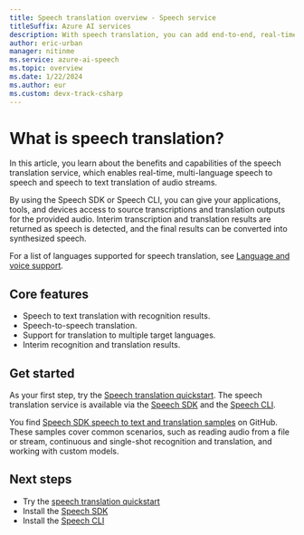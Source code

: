 ```yaml
---
title: Speech translation overview - Speech service
titleSuffix: Azure AI services
description: With speech translation, you can add end-to-end, real-time, multi-language translation of speech to your applications, tools, and devices.
author: eric-urban
manager: nitinme
ms.service: azure-ai-speech
ms.topic: overview
ms.date: 1/22/2024
ms.author: eur
ms.custom: devx-track-csharp
---
```


# What is speech translation?

In this article, you learn about the benefits and capabilities of the speech translation service, which enables real-time, multi-language speech to speech and speech to text translation of audio streams. 

By using the Speech SDK or Speech CLI, you can give your applications, tools, and devices access to source transcriptions and translation outputs for the provided audio. Interim transcription and translation results are returned as speech is detected, and the final results can be converted into synthesized speech.

For a list of languages supported for speech translation, see [Language and voice support](language-support.md?tabs=speech-translation).

## Core features

* Speech to text translation with recognition results.
* Speech-to-speech translation.
* Support for translation to multiple target languages.
* Interim recognition and translation results.

## Get started

As your first step, try the [Speech translation quickstart](get-started-speech-translation.md). The speech translation service is available via the [Speech SDK](speech-sdk.md) and the [Speech CLI](spx-overview.md).

You find [Speech SDK speech to text and translation samples](https://github.com/Azure-Samples/cognitive-services-speech-sdk) on GitHub. These samples cover common scenarios, such as reading audio from a file or stream, continuous and single-shot recognition and translation, and working with custom models.

## Next steps

* Try the [speech translation quickstart](get-started-speech-translation.md)
* Install the [Speech SDK](speech-sdk.md)
* Install the [Speech CLI](spx-overview.md)
